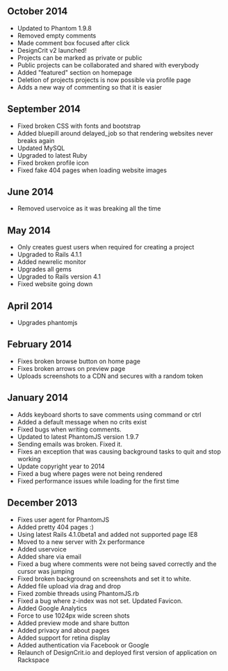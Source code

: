 ## October 2014
- Updated to Phantom 1.9.8
- Removed empty comments
- Made comment box focused after click
- DesignCrit v2 launched!
- Projects can be marked as private or public
- Public projects can be collaborated and shared with everybody
- Added "featured" section on homepage
- Deletion of projects projects is now possible via profile page
- Adds a new way of commenting so that it is easier

## September 2014
- Fixed broken CSS with fonts and bootstrap
- Added bluepill around delayed_job so that rendering websites never breaks again
- Updated MySQL
- Upgraded to latest Ruby
- Fixed broken profile icon
- Fixed fake 404 pages when loading website images

## June 2014
- Removed uservoice as it was breaking all the time

## May 2014
- Only creates guest users when required for creating a project
- Upgraded to Rails 4.1.1
- Added newrelic monitor
- Upgrades all gems
- Upgraded to Rails version 4.1
- Fixed website going down

## April 2014
- Upgrades phantomjs

## February 2014
- Fixes broken browse button on home page
- Fixes broken arrows on preview page
- Uploads screenshots to a CDN and secures with a random token

## January 2014
- Adds keyboard shorts to save comments using command or ctrl
- Added a default message when no crits exist
- Fixed bugs when writing comments.
- Updated to latest PhantomJS version 1.9.7
- Sending emails was broken. Fixed it.
- Fixes an exception that was causing background tasks to quit and stop working
- Update copyright year to 2014
- Fixed a bug where pages were not being rendered
- Fixed performance issues while loading for the first time

## December 2013
- Fixes user agent for PhantomJS
- Added pretty 404 pages :)
- Using latest Rails 4.1.0beta1 and added not supported page IE8
- Moved to a new server with 2x performance
- Added uservoice
- Added share via email
- Fixed a bug where comments were not being saved correctly and the cursor was jumping
- Fixed broken background on screenshots and set it to white.
- Added file upload via drag and drop
- Fixed zombie threads using PhantomJS.rb
- Fixed a bug where z-index was not set. Updated Favicon.
- Added Google Analytics
- Force to use 1024px wide screen shots
- Added preview mode and share button
- Added privacy and about pages
- Added support for retina display
- Added authentication via Facebook or Google
- Relaunch of DesignCrit.io and deployed first version of application on Rackspace
